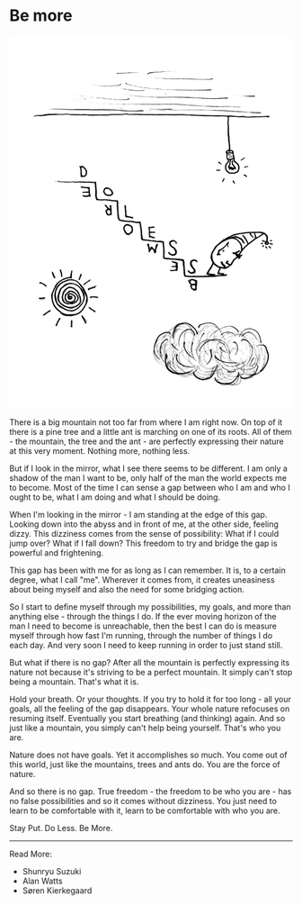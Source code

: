 # Be more

![Be More](images/be_more.jpg)

There is a big mountain not too far from where I am right now. On top of it there is a pine tree and a little ant is marching on one of its roots. All of them - the mountain, the tree and the ant - are perfectly expressing their nature at this very moment. Nothing more, nothing less.

But if I look in the mirror, what I see there seems to be different. I am only a shadow of the man I want to be, only half of the man the world expects me to become. Most of the time I can sense a gap between who I am and who I ought to be, what I am doing and what I should be doing.

When I'm looking in the mirror - I am standing at the edge of this gap. Looking down into the abyss and in front of me, at the other side, feeling dizzy. This dizziness comes from the sense of possibility: What if I could jump over? What if I fall down? This freedom to try and bridge the gap is powerful and frightening.

This gap has been with me for as long as I can remember. It is, to a certain degree, what I call "me". Wherever it comes from, it creates uneasiness about being myself and also the need for some bridging action.

So I start to define myself through my possibilities, my goals, and more than anything else - through the things I do. If the ever moving horizon of the man I need to become is unreachable, then the best I can do is measure myself through how fast I'm running, through the number of things I do each day. And very soon I need to keep running in order to just stand still.

But what if there is no gap? After all the mountain is perfectly expressing its nature not because it's striving to be a perfect mountain. It simply can't stop being a mountain. That's what it is.

Hold your breath. Or your thoughts. If you try to hold it for too long - all your goals, all the feeling of the gap disappears. Your whole nature refocuses on resuming itself. Eventually you start breathing (and thinking) again. And so just like a mountain, you simply can't help being yourself. That's who you are.

Nature does not have goals. Yet it accomplishes so much.
You come out of this world, just like the mountains, trees and ants do. You are the force of nature.

And so there is no gap. True freedom - the freedom to be who you are - has no false possibilities and so it comes without dizziness.
You just need to learn to be comfortable with it, learn to be comfortable with who you are.

Stay Put. Do Less. Be More.

* * *

Read More:
* Shunryu Suzuki
* Alan Watts
* Søren Kierkegaard

